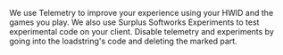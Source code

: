 We use Telemetry to improve your experience using your HWID and the games you play.
We also use Surplus Softworks Experiments to test experimental code on your client.
Disable telemetry and experiments by going into the loadstring's code and deleting the marked part.
